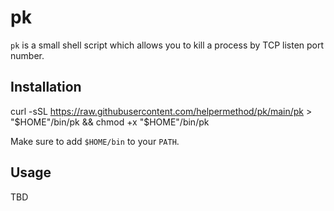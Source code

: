 # pk

`pk` is a small shell script which allows you to kill a process by TCP listen port number.

## Installation
curl -sSL https://raw.githubusercontent.com/helpermethod/pk/main/pk > "$HOME"/bin/pk && chmod +x "$HOME"/bin/pk

Make sure to add `$HOME/bin` to your `PATH`.

## Usage

TBD
